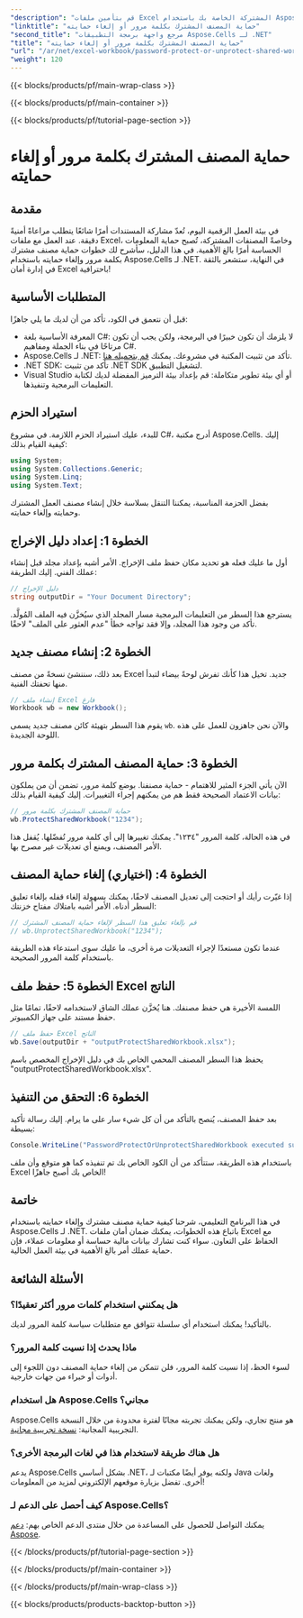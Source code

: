 ```yaml
---
"description": "قم بتأمين ملفات Excel المشتركة الخاصة بك باستخدام Aspose.Cells لـ .NET باستخدام دليلنا السهل حول حماية كلمة المرور وتقنيات إلغاء الحماية."
"linktitle": "حماية المصنف المشترك بكلمة مرور أو إلغاء حمايته"
"second_title": "مرجع واجهة برمجة التطبيقات Aspose.Cells لـ .NET"
"title": "حماية المصنف المشترك بكلمة مرور أو إلغاء حمايته"
"url": "/ar/net/excel-workbook/password-protect-or-unprotect-shared-workbook/"
"weight": 120
---
```


{{< blocks/products/pf/main-wrap-class >}}

{{< blocks/products/pf/main-container >}}

{{< blocks/products/pf/tutorial-page-section >}}

# حماية المصنف المشترك بكلمة مرور أو إلغاء حمايته

## مقدمة

في بيئة العمل الرقمية اليوم، تُعدّ مشاركة المستندات أمرًا شائعًا يتطلب مراعاةً أمنيةً دقيقة. عند العمل مع ملفات Excel، وخاصةً المصنفات المشتركة، تُصبح حماية المعلومات الحساسة أمرًا بالغ الأهمية. في هذا الدليل، سأشرح لك خطوات حماية مصنف مشترك بكلمة مرور وإلغاء حمايته باستخدام Aspose.Cells لـ .NET. في النهاية، ستشعر بالثقة في إدارة أمان Excel باحترافية!

## المتطلبات الأساسية

قبل أن نتعمق في الكود، تأكد من أن لديك ما يلي جاهزًا:

- المعرفة الأساسية بلغة C#: لا يلزمك أن تكون خبيرًا في البرمجة، ولكن يجب أن تكون مرتاحًا في بناء الجملة ومفاهيم C#.
- Aspose.Cells لـ .NET: تأكد من تثبيت المكتبة في مشروعك. يمكنك [قم بتحميله هنا](https://releases.aspose.com/cells/net/).
- .NET SDK: تأكد من تثبيت .NET SDK لتشغيل التطبيق.
- Visual Studio أو أي بيئة تطوير متكاملة: قم بإعداد بيئة الترميز المفضلة لديك لكتابة التعليمات البرمجية وتنفيذها.

## استيراد الحزم

للبدء، عليك استيراد الحزم اللازمة. في مشروع C#، أدرج مكتبة Aspose.Cells. إليك كيفية القيام بذلك:

```csharp
using System;
using System.Collections.Generic;
using System.Linq;
using System.Text;
```

بفضل الحزمة المناسبة، يمكننا التنقل بسلاسة خلال إنشاء مصنف العمل المشترك وحمايته وإلغاء حمايته. 

## الخطوة 1: إعداد دليل الإخراج

أول ما عليك فعله هو تحديد مكان حفظ ملف الإخراج. الأمر أشبه بإعداد مجلد قبل إنشاء عملك الفني. إليك الطريقة:

```csharp
// دليل الإخراج
string outputDir = "Your Document Directory";
```

يسترجع هذا السطر من التعليمات البرمجية مسار المجلد الذي سيُخزَّن فيه الملف المُولَّد. تأكد من وجود هذا المجلد، وإلا فقد تواجه خطأ "عدم العثور على الملف" لاحقًا.

## الخطوة 2: إنشاء مصنف جديد

بعد ذلك، سننشئ نسخةً من مصنف Excel جديد. تخيل هذا كأنك تفرش لوحةً بيضاء لتبدأ منها تحفتك الفنية.

```csharp
// إنشاء ملف Excel فارغ
Workbook wb = new Workbook();
```

يقوم هذا السطر بتهيئة كائن مصنف جديد يسمى `wb`. والآن نحن جاهزون للعمل على هذه اللوحة الجديدة.

## الخطوة 3: حماية المصنف المشترك بكلمة مرور

الآن يأتي الجزء المثير للاهتمام - حماية مصنفنا. بوضع كلمة مرور، تضمن أن من يملكون بيانات الاعتماد الصحيحة فقط هم من يمكنهم إجراء التغييرات. إليك كيفية القيام بذلك:

```csharp
// حماية المصنف المشترك بكلمة مرور
wb.ProtectSharedWorkbook("1234");
```

في هذه الحالة، كلمة المرور "١٢٣٤". يمكنك تغييرها إلى أي كلمة مرور تُفضّلها. يُقفل هذا الأمر المصنف، ويمنع أي تعديلات غير مصرح بها.

## الخطوة 4: (اختياري) إلغاء حماية المصنف

إذا غيّرت رأيك أو احتجت إلى تعديل المصنف لاحقًا، يمكنك بسهولة إلغاء قفله بإلغاء تعليق السطر أدناه. الأمر أشبه بامتلاك مفتاح خزنتك:

```csharp
// قم بإلغاء تعليق هذا السطر لإلغاء حماية المصنف المشترك
// wb.UnprotectSharedWorkbook("1234");
```

عندما تكون مستعدًا لإجراء التعديلات مرة أخرى، ما عليك سوى استدعاء هذه الطريقة باستخدام كلمة المرور الصحيحة.

## الخطوة 5: حفظ ملف Excel الناتج

اللمسة الأخيرة هي حفظ مصنفك. هنا يُخزَّن عملك الشاق لاستخدامه لاحقًا، تمامًا مثل حفظ مستند على جهاز الكمبيوتر.

```csharp
// حفظ ملف Excel الناتج
wb.Save(outputDir + "outputProtectSharedWorkbook.xlsx");
```

يحفظ هذا السطر المصنف المحمي الخاص بك في دليل الإخراج المخصص باسم "outputProtectSharedWorkbook.xlsx". 

## الخطوة 6: التحقق من التنفيذ

بعد حفظ المصنف، يُنصح بالتأكد من أن كل شيء سار على ما يرام. إليك رسالة تأكيد بسيطة:

```csharp
Console.WriteLine("PasswordProtectOrUnprotectSharedWorkbook executed successfully.\r\n");
```

باستخدام هذه الطريقة، ستتأكد من أن الكود الخاص بك تم تنفيذه كما هو متوقع وأن ملف Excel الخاص بك أصبح جاهزًا!

## خاتمة

في هذا البرنامج التعليمي، شرحنا كيفية حماية مصنف مشترك وإلغاء حمايته باستخدام Aspose.Cells لـ .NET. باتباع هذه الخطوات، يمكنك ضمان أمان ملفات Excel مع الحفاظ على التعاون. سواء كنت تشارك بيانات مالية حساسة أو معلومات عملاء، فإن حماية عملك أمر بالغ الأهمية في بيئة العمل الحالية.

## الأسئلة الشائعة

### هل يمكنني استخدام كلمات مرور أكثر تعقيدًا؟
بالتأكيد! يمكنك استخدام أي سلسلة تتوافق مع متطلبات سياسة كلمة المرور لديك.

### ماذا يحدث إذا نسيت كلمة المرور؟
لسوء الحظ، إذا نسيت كلمة المرور، فلن تتمكن من إلغاء حماية المصنف دون اللجوء إلى أدوات أو خبراء من جهات خارجية.

### هل استخدام Aspose.Cells مجاني؟
Aspose.Cells هو منتج تجاري، ولكن يمكنك تجربته مجانًا لفترة محدودة من خلال النسخة التجريبية المجانية: [نسخة تجريبية مجانية](https://releases.aspose.com/).

### هل هناك طريقة لاستخدام هذا في لغات البرمجة الأخرى؟
يدعم Aspose.Cells بشكل أساسي .NET، ولكنه يوفر أيضًا مكتبات لـ Java ولغات أخرى. تفضل بزيارة موقعهم الإلكتروني لمزيد من المعلومات!

### كيف أحصل على الدعم لـ Aspose.Cells؟
يمكنك التواصل للحصول على المساعدة من خلال منتدى الدعم الخاص بهم: [دعم Aspose](https://forum.aspose.com/c/cells/9).

{{< /blocks/products/pf/tutorial-page-section >}}

{{< /blocks/products/pf/main-container >}}

{{< /blocks/products/pf/main-wrap-class >}}

{{< blocks/products/products-backtop-button >}}